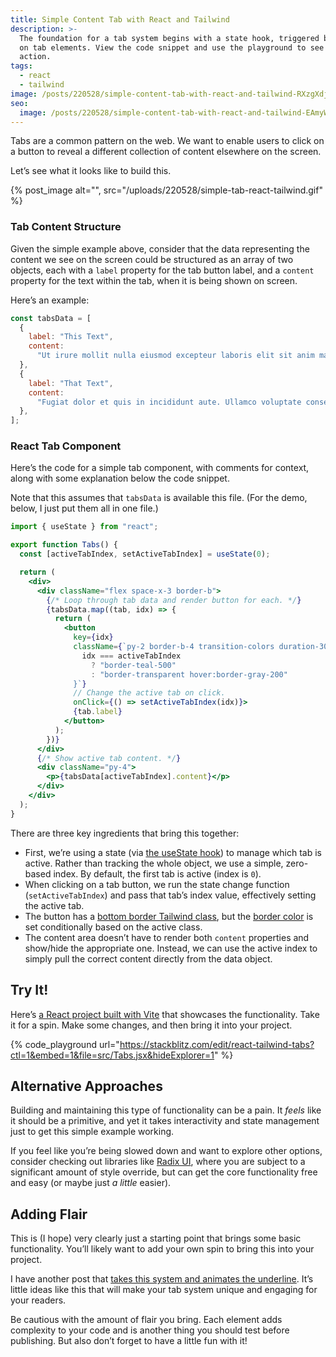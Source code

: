 ```yaml
---
title: Simple Content Tab with React and Tailwind
description: >-
  The foundation for a tab system begins with a state hook, triggered by clicks
  on tab elements. View the code snippet and use the playground to see it in
  action.
tags:
  - react
  - tailwind
image: /posts/220528/simple-content-tab-with-react-and-tailwind-RXzgXdjt.png
seo:
  image: /posts/220528/simple-content-tab-with-react-and-tailwind-EAmyWH_0--meta.png
---
```


Tabs are a common pattern on the web. We want to enable users to click on a button to reveal a different collection of content elsewhere on the screen.

Let’s see what it looks like to build this.

{% post_image alt="", src="/uploads/220528/simple-tab-react-tailwind.gif" %}

### Tab Content Structure

Given the simple example above, consider that the data representing the content we see on the screen could be structured as an array of two objects, each with a `label` property for the tab button label, and a `content` property for the text within the tab, when it is being shown on screen.

Here’s an example:

```jsx
const tabsData = [
  {
    label: "This Text",
    content:
      "Ut irure mollit nulla eiusmod excepteur laboris elit sit anim magna tempor excepteur labore nulla.",
  },
  {
    label: "That Text",
    content:
      "Fugiat dolor et quis in incididunt aute. Ullamco voluptate consectetur dolor officia sunt est dolor sint.",
  },
];
```

### React Tab Component

Here’s the code for a simple tab component, with comments for context, along with some explanation below the code snippet.

Note that this assumes that `tabsData` is available this file. (For the demo, below, I just put them all in one file.)

```jsx
import { useState } from "react";

export function Tabs() {
  const [activeTabIndex, setActiveTabIndex] = useState(0);

  return (
    <div>
      <div className="flex space-x-3 border-b">
        {/* Loop through tab data and render button for each. */}
        {tabsData.map((tab, idx) => {
          return (
            <button
              key={idx}
              className={`py-2 border-b-4 transition-colors duration-300 ${
                idx === activeTabIndex
                  ? "border-teal-500"
                  : "border-transparent hover:border-gray-200"
              }`}
              // Change the active tab on click.
              onClick={() => setActiveTabIndex(idx)}>
              {tab.label}
            </button>
          );
        })}
      </div>
      {/* Show active tab content. */}
      <div className="py-4">
        <p>{tabsData[activeTabIndex].content}</p>
      </div>
    </div>
  );
}
```

There are three key ingredients that bring this together:

- First, we’re using a state (via [the ](https://reactjs.org/docs/hooks-state.html)[useState](https://reactjs.org/docs/hooks-state.html)[ hook](https://reactjs.org/docs/hooks-state.html)) to manage which tab is active. Rather than tracking the whole object, we use a simple, zero-based index. By default, the first tab is active (index is `0`).
- When clicking on a tab button, we run the state change function (`setActiveTabIndex`) and pass that tab’s index value, effectively setting the active tab.
- The button has a [bottom border Tailwind class](https://tailwindcss.com/docs/border-width), but the [border color](https://tailwindcss.com/docs/border-color) is set conditionally based on the active class.
- The content area doesn’t have to render both `content` properties and show/hide the appropriate one. Instead, we can use the active index to simply pull the correct content directly from the data object.

## Try It!

Here’s [a React project built with Vite](https://stackblitz.com/edit/react-tailwind-tabs?file=src/Tabs.jsx) that showcases the functionality. Take it for a spin. Make some changes, and then bring it into your project.

{% code_playground url="https://stackblitz.com/edit/react-tailwind-tabs?ctl=1&embed=1&file=src/Tabs.jsx&hideExplorer=1" %}

## Alternative Approaches

Building and maintaining this type of functionality can be a pain. It _feels_ like it should be a primitive, and yet it takes interactivity and state management just to get this simple example working.

If you feel like you’re being slowed down and want to explore other options, consider checking out libraries like [Radix UI](https://www.radix-ui.com/docs/primitives/components/tabs), where you are subject to a significant amount of style override, but can get the core functionality free and easy (or maybe just _a little_ easier).

## Adding Flair

This is (I hope) very clearly just a starting point that brings some basic functionality. You’ll likely want to add your own spin to bring this into your project.

I have another post that [takes this system and animates the underline](/posts/animated-sliding-tabs-with-react-and-tailwind/). It’s little ideas like this that will make your tab system unique and engaging for your readers.

Be cautious with the amount of flair you bring. Each element adds complexity to your code and is another thing you should test before publishing. But also don’t forget to have a little fun with it!
